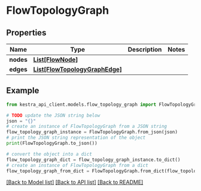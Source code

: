 # FlowTopologyGraph


## Properties

Name | Type | Description | Notes
------------ | ------------- | ------------- | -------------
**nodes** | [**List[FlowNode]**](FlowNode.md) |  | 
**edges** | [**List[FlowTopologyGraphEdge]**](FlowTopologyGraphEdge.md) |  | 

## Example

```python
from kestra_api_client.models.flow_topology_graph import FlowTopologyGraph

# TODO update the JSON string below
json = "{}"
# create an instance of FlowTopologyGraph from a JSON string
flow_topology_graph_instance = FlowTopologyGraph.from_json(json)
# print the JSON string representation of the object
print(FlowTopologyGraph.to_json())

# convert the object into a dict
flow_topology_graph_dict = flow_topology_graph_instance.to_dict()
# create an instance of FlowTopologyGraph from a dict
flow_topology_graph_from_dict = FlowTopologyGraph.from_dict(flow_topology_graph_dict)
```
[[Back to Model list]](../README.md#documentation-for-models) [[Back to API list]](../README.md#documentation-for-api-endpoints) [[Back to README]](../README.md)


